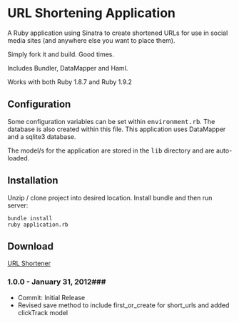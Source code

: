 URL Shortening Application
============

A Ruby application using Sinatra to create shortened URLs for use in social media sites (and anywhere else you want to place them).

Simply fork it and build. Good times.

Includes Bundler, DataMapper and Haml.

Works with both Ruby 1.8.7 and Ruby 1.9.2


Configuration
----------------

Some configuration variables can be set within <tt>environment.rb</tt>. The database is also created within this file. This application uses DataMapper and a sqlite3 database.

The model/s for the application are stored in the <tt>lib</tt> directory and are auto-loaded.

Installation
----------------

Unzip / clone project into desired location. Install bundle and then run server:

	bundle install
	ruby application.rb


Download
----------------
[URL Shortener ](https://github.com/coldfumonkeh/ruby-sinatra-url_shortener/downloads)
    

### 1.0.0 - January 31, 2012###
 
- Commit: Initial Release
- Revised save method to include first_or_create for short_urls and added clickTrack model